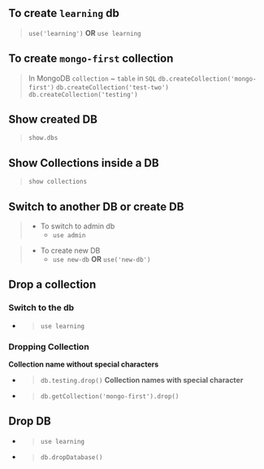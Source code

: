 ## To create `learning` db
> `use('learning')` **OR** `use learning`

## To create `mongo-first` collection
> In MongoDB `collection` ~ `table` in `SQL`
> `db.createCollection('mongo-first')`
> `db.createCollection('test-two')`
> `db.createCollection('testing')`

## Show created DB
> `show.dbs`

## Show Collections inside a DB
> `show collections`

## Switch to another DB or create DB
> - To switch to admin db
>    - `use admin`

> - To create new DB
>   - `use new-db` **OR** `use('new-db')`

## Drop a collection

### Switch to the db
- > `use learning`

### Dropping Collection
**Collection name without special characters**
- > `db.testing.drop()`
**Collection names with special character**
- > `db.getCollection('mongo-first').drop()`

## Drop DB
- > `use learning`
- > `db.dropDatabase()`
